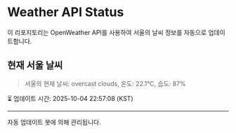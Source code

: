 
# Weather API Status

이 리포지토리는 OpenWeather API를 사용하여 서울의 날씨 정보를 자동으로 업데이트합니다.

## 현재 서울 날씨
> 서울의 현재 날씨: overcast clouds, 온도: 22.1°C, 습도: 87%

⏳ 업데이트 시간: 2025-10-04 22:57:08 (KST)

---
자동 업데이트 봇에 의해 관리됩니다.
